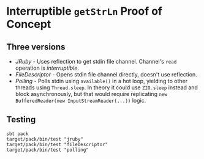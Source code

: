 # Interruptible `getStrLn` Proof of Concept

## Three versions

* _JRuby_ - Uses reflection to get stdin file channel. Channel's `read` operation is _interruptible_.
* _FileDescriptor_ - Opens stdin file channel directly, doesn't use reflection.
* _Polling_ - Polls stdin using `available()` in a hot loop, yielding to other threads using `Thread.sleep`. In theory it could use `ZIO.sleep` instead and block asynchronously, but that would require replicating `new BufferedReader(new InputStreamReader(...))` logic.

## Testing
```
sbt pack
target/pack/bin/test "jruby"
target/pack/bin/test "fileDescriptor"
target/pack/bin/test "polling"
```
